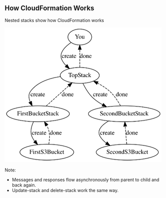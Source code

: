 ## How CloudFormation Works

Nested stacks show how CloudFormation works

![Create request and response messages through nested stacks](images/nested-stacks/create-messaging.dot.svg)

Note:
- Messages and responses flow asynchronously from parent to child and back again.
- Update-stack and delete-stack work the same way.
